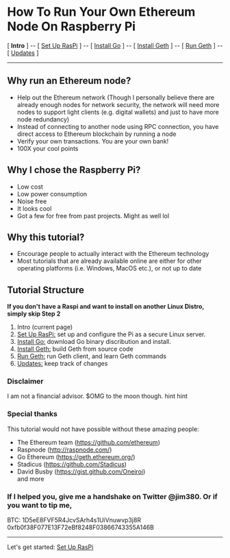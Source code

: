# How To Run Your Own Ethereum Node On Raspberry Pi
[ **Intro** ] -- [ [Set Up RasPi](pi_setup.md) ] -- [ [Install Go](go_install.md) ] -- [ [Install Geth](geth_install.md) ] -- [ [Run Geth](geth_run.md) ] -- [ [Updates](raspi_updates.md) ]

-----
## Why run an Ethereum node?
- Help out the Ethereum network (Though I personally believe there are already enough nodes for network security, the network will need more nodes to support light clients (e.g. digital wallets) and just to have more node redundancy)
- Instead of connecting to another node using RPC connection, you have direct access to Ethereum blockchain by running a node
- Verify your own transactions. You are your own bank!
- 100X your cool points
## Why I chose the Raspberry Pi?
- Low cost
- Low power consumption
- Noise free
- It looks cool
- Got a few for free from past projects. Might as well lol
## Why this tutorial?
- Encourage people to actually interact with the Ethereum technology
- Most tutorials that are already available online are either for other operating platforms (i.e. Windows, MacOS etc.), or not up to date
## Tutorial Structure
**If you don't have a Raspi and want to install on another Linux Distro, simply skip Step 2**
1. Intro (current page)
2. [Set Up RasPi:](pi_setup.md) set up and configure the Pi as a secure Linux server.
3. [Install Go:](go_install.md) download Go binary discribution and install.
4. [Install Geth:](geth_install.md) build Geth from source code
5. [Run Geth:](geth_run.md) run Geth client, and learn Geth commands
6. [Updates:](raspi_updates.md) keep track of changes
### Disclaimer
I am not a financial advisor. $OMG to the moon though. hint hint

### Special thanks
This tutorial would not have possible without these amazing people:
- The Ethereum team (https://github.com/ethereum)
- Raspnode (http://raspnode.com/)
- Go Ethereum (https://geth.ethereum.org/)
- Stadicus (https://github.com/Stadicus)
- David Busby (https://gist.github.com/Oneiroi)
<br/>and more 

### If I helped you, give me a handshake on Twitter @jim380. Or if you want to tip me,
BTC: 1D5eE8FVF5R4JcvSArh4s1UiVnuwvp3j8R
<br/>0xfb0f38F077E13F72eBf8248F03866743355A146B


---
Let's get started: [Set Up RasPi](pi_setup.md)
